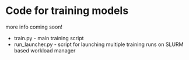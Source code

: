 # Code for training models
more info coming soon!

- train.py - main training script
- run_launcher.py - script for launching multiple training runs on SLURM based workload manager